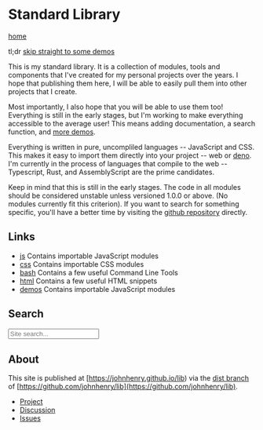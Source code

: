 # Standard Library

[home](/#)

tl;dr [skip straight to some demos](./demos.html)

This is my standard library.
It is a collection of modules, tools and components that
I've created for my personal projects over the years.
I hope that publishing them here, I will be able to easily pull them
into other projects that I create.

Most importantly, I also hope that you will be able to use them too!
Everything is still in the early stages,
but I'm working to make everything accessible to the average user!
This means adding documentation, a search function, and [more demos](./demos.html).

Everything is written in pure, uncompliled languages -- JavaScript and CSS.
This makes it easy to import them directly into your project -- web or [deno](https://deno.land/). I'm currently in the process of languages that compile to the web -- Typescript, Rust, and AssemblyScript are the prime candidates.

Keep in mind that this is still in the early stages. The code in all modules should be considered unstable unless versioned 1.0.0 or above. (No modules currently fit this criterion). If you want to search for something specific, you'll have a better time by visiting the [github repository](https://github.com/johnhenry/lib) directly.

## Links

- [js](./js/) Contains importable JavaScript modules
- [css](./css/) Contains importable CSS modules
- [bash](./bash/) Contains a few useful Command Line Tools
- [html](./html/) Contains a few useful HTML snippets
- [demos](./demos.html) Contains importable JavaScript modules

## Search

<section>
<script src="https://unpkg.com/lunr/lunr.js"></script>
<script type="module">
  import textToDOM from "./js/text-to-DOM-nodes/0.0.0/index.mjs";
  const searchBox = document.querySelector("#search-box");
  const searchResults = document.querySelector("#search-results");
  let index;
  let rev = {};
  const search = (inputValue) => {
    const foundDocuments = index.search(inputValue).map(({ ref }) => rev[ref]);
    display(foundDocuments);
  };
  const startAutocomplete = async (i) => {
    if (index) {
      return;
    }
    try {
      const documents = await fetch("./index.json").then((res) => res.json());
      rev = Object.fromEntries(documents.map((doc) => [doc.url, doc]));
      index = lunr(function () {
        this.ref("url");
        this.field("content");
        this.field("content");
        this.field("url");
        documents.forEach(function (doc) {
          this.add(doc);
        }, this);
      });
    } catch (e) {
      console.error(e);
    } finally {
      search(searchBox.value);
    }
  };
  const display = (documents) => {
    searchResults.innerHTML = "";
    searchResults.append(
      ...textToDOM(
        documents
          .map(({ title, url }) => `<li><a href="${url}">${title}</a></li>`)
          .join("")
      )
    );
  };

searchBox.onmouseover = searchBox.onclick = startAutocomplete;
searchBox.onkeyup = (e) => {
search(e.target.value);
};
</script>

<input id="search-box" type="search" placeholder="Site search..." />

<ul id="search-results"></ul>

</section>

## About

This site is published at [https://johnhenry.github.io/lib) via the [dist branch](https://github.com/johnhenry/lib/tree/dist) of [https://github.com/johnhenry/lib](https://github.com/johnhenry/lib).

- [Project](https://github.com/users/johnhenry/projects/2)
- [Discussion](https://github.com/johnhenry/lib/discussions)
- [Issues](https://github.com/johnhenry/lib/issues)
